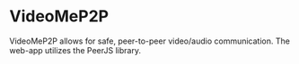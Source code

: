 # VideoMeP2P

VideoMeP2P allows for safe, peer-to-peer video/audio communication. The web-app utilizes the PeerJS library.  

